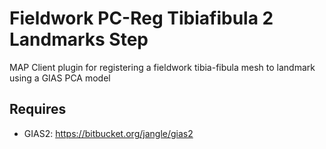 Fieldwork PC-Reg Tibiafibula 2 Landmarks Step
=============================================
MAP Client plugin for registering a fieldwork tibia-fibula mesh to landmark using a GIAS PCA model

Requires
--------
- GIAS2: https://bitbucket.org/jangle/gias2
